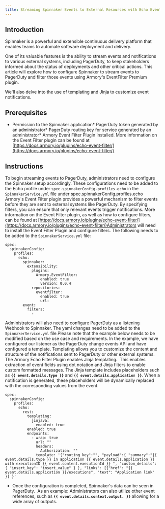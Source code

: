 ```yaml
---
title: Streaming Spinnaker Events to External Resources with Echo Event Filtering Plugin (PagerDuty)
---
```


## Introduction
Spinnaker is a powerful and extensible continuous delivery platform that enables teams to automate software deployment and delivery.

One of its valuable features is the ability to stream events and notifications to various external systems, including PagerDuty, to keep stakeholders informed about the status of deployments and other critical actions. This article will explore how to configure Spinnaker to stream events to PagerDuty and filter those events using Armory's EventFilter Premium plugin.

We'll also delve into the use of templating and Jinja to customize event notifications.

## Prerequisites
* Permission to the Spinnaker application* PagerDuty token generated by an administrator* PagerDuty routing key for service generated by an administrator* Armory Event Filter Plugin installed. More information on the Event Filter plugin can be found at [https://docs.armory.io/plugins/echo-event-filter/](https://docs.armory.io/plugins/echo-event-filter/)

## Instructions
To begin streaming events to PagerDuty, administrators need to configure the Spinnaker setup accordingly. These configurations need to be added to the Echo profile under ```spec.spinnakerConfig.profiles.echo``` in the ```SpinnakerService.yml``` file under spec.spinnakerConfig.profiles.echo
Armory's Event Filter plugin provides a powerful mechanism to filter events before they are sent to external systems like PagerDuty. By specifying filters, you can ensure that only relevant events trigger notifications. More information on the Event Filter plugin, as well as how to configure filters, can be found at [https://docs.armory.io/plugins/echo-event-filter/](https://docs.armory.io/plugins/echo-event-filter/)Administrators will need to install the Event Filter Plugin and configure filters. The following needs to be added to the ```SpinnakerService.yml``` file:
```
spec:
  spinnakerConfig:
    profiles:
      echo:
        spinnaker:
          extensibility:
            plugins:
              Armory.EventFilter:
                enabled: true
                version: 0.0.4
            repositories:
              eventfilter:
                enabled: true
                url: 
        event:
          filters:
            - 
```
Administrators will also need to configure PagerDuty as a listening Webhook to Spinnaker. The yaml changes need to be added to the ```SpinnakerService.yml``` file.Please note that the example below needs to be modified based on the use case and requirements. In the example, we have configured our listener as the PagerDuty change events API and have configured a template. Templating allows you to customize the content and structure of the notifications sent to PagerDuty or other external systems. The Armory Echo Filter Plugin enables Jinja templating.  This enables extraction of event fields using dot notation and Jinja filters to enable custom formatted messages. The Jinja template includes placeholders such as **```{{ event.details.type }}```** and **```{{ event.details.application }}```**. When a notification is generated, these placeholders will be dynamically replaced with the corresponding values from the event. 
```
spec:
  spinnakerConfig:
    profiles:
      echo:
        rest:
          templating:
            jinjava:
              enabled: true
          enabled: true
          endpoints:
            - wrap: true
              url: ""
              headers:
                Authorization: ""
              template: '{"routing_key":"", "payload":{ "summary":"{{ event.details.type }} in application {{ event.details.application }} with executionID {{ event.content.executionId }} ", "custom_details": { "insert_key": "insert_value" } }, "links": [{"href": "{{ event.details.application }}/executions", "text": "Application link" }] }'
```
* Once the configuration is completed, Spinnaker's data can be seen in PagerDuty.  As an example:
Administrators can also utilize other event references, such as **```{{ event.details.context.output. }}```** allowing for a wide array of outputs.

